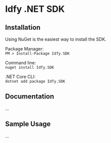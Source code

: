 # Idfy .NET SDK

## Installation
Using NuGet is the easiest way to install the SDK.

Package Manager:  
`PM > Install-Package Idfy.SDK`

Command line:  
`nuget install Idfy.SDK`

.NET Core CLI:  
`dotnet add package Idfy.SDK`

## Documentation
...

## Sample Usage
...
